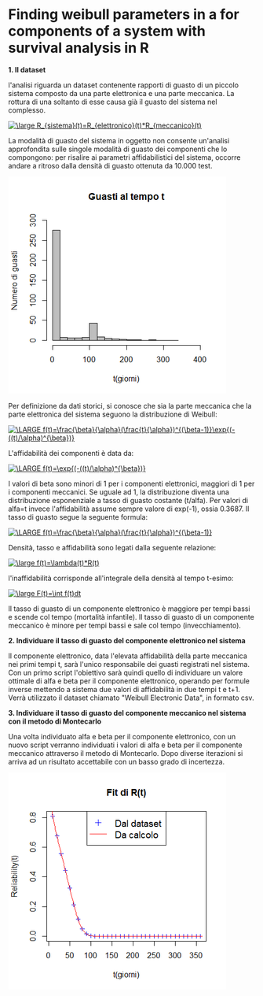 # Finding weibull parameters in a for components of a system with survival analysis in R

**1. Il dataset**

l'analisi riguarda un dataset contenente rapporti di guasto di un piccolo sistema composto da una parte elettronica e una parte meccanica. La rottura di una soltanto di esse causa già il guasto del sistema nel complesso. 

<a href="https://www.codecogs.com/eqnedit.php?latex=\large&space;R_{sistema}(t)=R_{elettronico}(t)*R_{meccanico}(t)" target="_blank"><img src="https://latex.codecogs.com/gif.latex?\large&space;R_{sistema}(t)=R_{elettronico}(t)*R_{meccanico}(t)" title="\large R_{sistema}(t)=R_{elettronico}(t)*R_{meccanico}(t)" /></a>

La modalità di guasto del sistema in oggetto non consente un'analisi approfondita sulle singole modalità di guasto dei componenti che lo compongono: per risalire ai parametri affidabilistici del sistema, occorre andare a ritroso dalla densità di guasto ottenuta da 10.000 test. 

![Guasti](https://github.com/pierluigirossi86/weibull/blob/master/Guasti%20al%20tempo%20t.png)

Per definizione da dati storici, si conosce che sia la parte meccanica che la parte elettronica del sistema seguono la distribuzione di Weibull: 

<a href="https://www.codecogs.com/eqnedit.php?latex=\LARGE&space;f(t)=\frac{\beta}{\alpha}(\frac{t}{\alpha})^{(\beta-1)}\exp{(-((t)/\alpha)^{\beta})}" target="_blank"><img src="https://latex.codecogs.com/gif.latex?\LARGE&space;f(t)=\frac{\beta}{\alpha}(\frac{t}{\alpha})^{(\beta-1)}\exp{(-((t)/\alpha)^{\beta})}" title="\LARGE f(t)=\frac{\beta}{\alpha}(\frac{t}{\alpha})^{(\beta-1)}\exp{(-((t)/\alpha)^{\beta})}" /></a>

L'affidabilità dei componenti è data da:

<a href="https://www.codecogs.com/eqnedit.php?latex=\LARGE&space;f(t)=\exp{(-((t)/\alpha)^{\beta})}" target="_blank"><img src="https://latex.codecogs.com/gif.latex?\LARGE&space;R(t)=\exp{(-((t)/\alpha)^{\beta})}" title="\LARGE f(t)=\exp{(-((t)/\alpha)^{\beta})}" /></a>

I valori di beta sono minori di 1 per i componenti elettronici, maggiori di 1 per i componenti meccanici. Se uguale ad 1, la distribuzione diventa una distribuzione esponenziale a tasso di guasto costante (t/alfa). 
Per valori di alfa=t invece l'affidabilità assume sempre valore di exp(-1), ossia 0.3687. 
Il tasso di guasto segue la seguente formula:

<a href="https://www.codecogs.com/eqnedit.php?latex=\LARGE&space;\lambda(t)=\frac{\beta}{\alpha}(\frac{t}{\alpha})^{(\beta-1)}" target="_blank"><img src="https://latex.codecogs.com/gif.latex?\LARGE&space;\lambda(t)=\frac{\beta}{\alpha}(\frac{t}{\alpha})^{(\beta-1)}" title="\LARGE f(t)=\frac{\beta}{\alpha}(\frac{t}{\alpha})^{(\beta-1)}" /></a>

Densità, tasso e affidabilità sono legati dalla seguente relazione: 

<a href="https://www.codecogs.com/eqnedit.php?latex=\large&space;f(t)=\lambda(t)*R(t)" target="_blank"><img src="https://latex.codecogs.com/gif.latex?\large&space;f(t)=\lambda(t)*R(t)" title="\large f(t)=\lambda(t)*R(t)" /></a>

l'inaffidabilità corrisponde all'integrale della densità al tempo t-esimo: 

<a href="https://www.codecogs.com/eqnedit.php?latex=\large&space;F(t)=\int&space;f(t)dt" target="_blank"><img src="https://latex.codecogs.com/gif.latex?\large&space;F(t)=\int&space;f(t)dt" title="\large F(t)=\int f(t)dt" /></a>

Il tasso di guasto di un componente elettronico è maggiore per tempi bassi e scende col tempo (mortalità infantile). 
Il tasso di guasto di un componente meccanico è minore per tempi bassi e sale col tempo (invecchiamento).

**2. Individuare il tasso di guasto del componente elettronico nel sistema**

Il componente elettronico, data l'elevata affidabilità della parte meccanica nei primi tempi t, sarà l'unico responsabile dei guasti registrati nel sistema. Con un primo script l'obiettivo sarà quindi quello di individuare un valore ottimale di alfa e beta per il componente elettronico, operando per formule inverse mettendo a sistema due valori di affidabilità in due tempi t e t+1. Verrà utilizzato il dataset chiamato "Weibull Electronic Data", in formato csv. 

**3. Individuare il tasso di guasto del componente meccanico nel sistema con il metodo di Montecarlo**

Una volta individuato alfa e beta per il componente elettronico, con un nuovo script verranno individuati i valori di alfa e beta per il componente meccanico attraverso il metodo di Montecarlo. Dopo diverse iterazioni si arriva ad un risultato accettabile con un basso grado di incertezza. 

![Risultato](https://github.com/pierluigirossi86/weibull/blob/master/Plot%20PNG%20fit%20dati.png)

